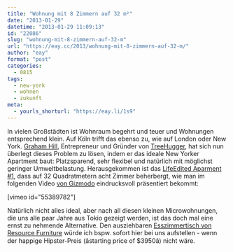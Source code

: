```yaml
---
title: "Wohnung mit 8 Zimmern auf 32 m²"
date: "2013-01-29"
datetime: "2013-01-29 11:09:13"
id: "22086"
slug: "wohnung-mit-8-zimmern-auf-32-m"
url: "https://eay.cc/2013/wohnung-mit-8-zimmern-auf-32-m/"
author: "eay"
format: "post"
categories:
  - 0815
tags:
  - new-york
  - wohnen
  - zukunft
meta:
  - yourls_shorturl: "https://eay.li/1s9"
---
```


In vielen Großstädten ist Wohnraum begehrt und teuer und Wohnungen entsprechend klein. Auf Köln trifft das ebenso zu, wie auf London oder New York. [Graham Hill](https://twitter.com/ghill), Entrepreneur und Gründer von [TreeHugger](http://www.treehugger.com/), hat sich nun überlegt dieses Problem zu lösen, indem er das ideale New Yorker Apartment baut: Platzsparend, sehr flexibel und natürlich mit möglichst geringer Umweltbelastung. Herausgekommen ist das [LifeEdited Aparment #1](http://www.lifeedited.com/see-the-lifeedited-apartment-move-through-its-many-functions/), dass auf 32 Quadratmetern acht Zimmer beherbergt, wie man im folgenden Video [von Gizmodo](http://gizmodo.com/5967622/the-tiny-transforming-apartment-that-packs-six-rooms-into-350-square-feet) eindrucksvoll präsentiert bekommt:

\[vimeo id="55389782"\]

Natürlich nicht alles ideal, aber nach all diesen kleinen Microwohnungen, die uns alle paar Jahre aus Tokio gezeigt werden, ist das doch mal eine ernst zu nehmende Alternative. Den ausziehbaren [Esszimmertisch von Resource Furniture](http://www.resourcefurniture.com/space-savers/space-saving-tables/goliath) würde ich bspw. sofort hier bei uns aufstellen - wenn der happige Hipster-Preis (âstarting price of $3950â) nicht wäre.
